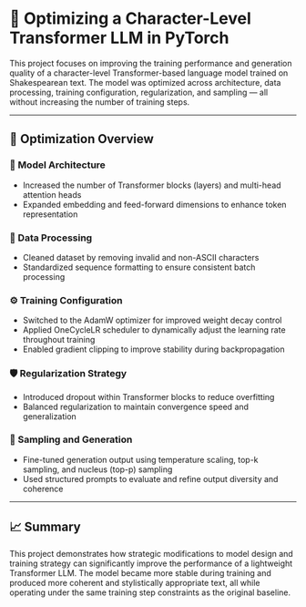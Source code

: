 # 🧠 Optimizing a Character-Level Transformer LLM in PyTorch

This project focuses on improving the training performance and generation quality of a character-level Transformer-based language model trained on Shakespearean text. The model was optimized across architecture, data processing, training configuration, regularization, and sampling — all without increasing the number of training steps.

---

## 🔧 Optimization Overview

### 📐 Model Architecture
- Increased the number of Transformer blocks (layers) and multi-head attention heads
- Expanded embedding and feed-forward dimensions to enhance token representation

### 🧹 Data Processing
- Cleaned dataset by removing invalid and non-ASCII characters
- Standardized sequence formatting to ensure consistent batch processing

### ⚙️ Training Configuration
- Switched to the AdamW optimizer for improved weight decay control
- Applied OneCycleLR scheduler to dynamically adjust the learning rate throughout training
- Enabled gradient clipping to improve stability during backpropagation

### 🛡️ Regularization Strategy
- Introduced dropout within Transformer blocks to reduce overfitting
- Balanced regularization to maintain convergence speed and generalization

### 🎯 Sampling and Generation
- Fine-tuned generation output using temperature scaling, top-k sampling, and nucleus (top-p) sampling
- Used structured prompts to evaluate and refine output diversity and coherence

---

## 📈 Summary

This project demonstrates how strategic modifications to model design and training strategy can significantly improve the performance of a lightweight Transformer LLM. The model became more stable during training and produced more coherent and stylistically appropriate text, all while operating under the same training step constraints as the original baseline.
